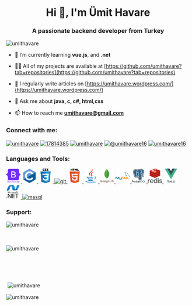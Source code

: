 <h1 align="center">Hi 👋, I'm Ümit Havare</h1>
<h3 align="center">A passionate backend developer from Turkey</h3>

<p align="left"> <img src="https://komarev.com/ghpvc/?username=umithavare&label=Profile%20views&color=0e75b6&style=flat" alt="umithavare" /> </p>

- 🌱 I’m currently learning **vue.js**, and **.net**

- 👨‍💻 All of my projects are available at [https://github.com/umithavare?tab=repositories](https://github.com/umithavare?tab=repositories)

- 📝 I regularly write articles on [https://umithavare.wordpress.com/](https://umithavare.wordpress.com/)

- 💬 Ask me about **java, c, c#, html,css**

- 📫 How to reach me **umithavare@gmail.com**

<h3 align="left">Connect with me:</h3>
<p align="left">
<a href="https://linkedin.com/in/umithavare" target="blank"><img align="center" src="https://raw.githubusercontent.com/rahuldkjain/github-profile-readme-generator/master/src/images/icons/Social/linked-in-alt.svg" alt="umithavare" height="30" width="40" /></a>
<a href="https://stackoverflow.com/users/17814385" target="blank"><img align="center" src="https://raw.githubusercontent.com/rahuldkjain/github-profile-readme-generator/master/src/images/icons/Social/stack-overflow.svg" alt="17814385" height="30" width="40" /></a>
<a href="https://instagram.com/umithavare" target="blank"><img align="center" src="https://raw.githubusercontent.com/rahuldkjain/github-profile-readme-generator/master/src/images/icons/Social/instagram.svg" alt="umithavare" height="30" width="40" /></a>
<a href="https://medium.com/@umithavare16" target="blank"><img align="center" src="https://raw.githubusercontent.com/rahuldkjain/github-profile-readme-generator/master/src/images/icons/Social/medium.svg" alt="@umithavare16" height="30" width="40" /></a>
<a href="https://www.hackerrank.com/umithavare16" target="blank"><img align="center" src="https://raw.githubusercontent.com/rahuldkjain/github-profile-readme-generator/master/src/images/icons/Social/hackerrank.svg" alt="umithavare16" height="30" width="40" /></a>
</p>

<h3 align="left">Languages and Tools:</h3>
<p align="left">
  <a href="https://getbootstrap.com" target="_blank" rel="noreferrer">
    <img src="https://raw.githubusercontent.com/devicons/devicon/master/icons/bootstrap/bootstrap-plain-wordmark.svg" alt="bootstrap" width="40" height="40"/>
  </a>
  <a href="https://www.cprogramming.com/" target="_blank" rel="noreferrer">
    <img src="https://raw.githubusercontent.com/devicons/devicon/master/icons/c/c-original.svg" alt="c" width="40" height="40"/>
  </a>
  <a href="https://www.w3schools.com/css/" target="_blank" rel="noreferrer">
    <img src="https://raw.githubusercontent.com/devicons/devicon/master/icons/css3/css3-original-wordmark.svg" alt="css3" width="40" height="40"/>
  </a>
  <a href="https://git-scm.com/" target="_blank" rel="noreferrer">
    <img src="https://www.vectorlogo.zone/logos/git-scm/git-scm-icon.svg" alt="git" width="40" height="40"/>
  </a>
  <a href="https://www.w3.org/html/" target="_blank" rel="noreferrer">
    <img src="https://raw.githubusercontent.com/devicons/devicon/master/icons/html5/html5-original-wordmark.svg" alt="html5" width="40" height="40"/>
  </a>
  <a href="https://www.java.com" target="_blank" rel="noreferrer">
    <img src="https://raw.githubusercontent.com/devicons/devicon/master/icons/java/java-original.svg" alt="java" width="40" height="40"/>
  </a>
  <a href="https://www.mongodb.com/" target="_blank" rel="noreferrer">
    <img src="https://raw.githubusercontent.com/devicons/devicon/master/icons/mongodb/mongodb-original-wordmark.svg" alt="mongodb" width="40" height="40"/>
  </a>
  <a href="https://www.mysql.com/" target="_blank" rel="noreferrer">
    <img src="https://raw.githubusercontent.com/devicons/devicon/master/icons/mysql/mysql-original-wordmark.svg" alt="mysql" width="40" height="40"/>
  </a>
  <a href="https://www.postgresql.org" target="_blank" rel="noreferrer">
    <img src="https://raw.githubusercontent.com/devicons/devicon/master/icons/postgresql/postgresql-original-wordmark.svg" alt="postgresql" width="40" height="40"/>
  </a>
  <a href="https://redis.io/" target="_blank" rel="noreferrer">
    <img src="https://raw.githubusercontent.com/devicons/devicon/master/icons/redis/redis-original-wordmark.svg" alt="redis" width="40" height="40"/>
  </a>
  <a href="https://vuejs.org/" target="_blank" rel="noreferrer">
    <img src="https://raw.githubusercontent.com/devicons/devicon/master/icons/vuejs/vuejs-original-wordmark.svg" alt="vuejs" width="40" height="40"/>
  </a>
  <a href="https://dotnet.microsoft.com/" target="_blank" rel="noreferrer">
    <img src="https://raw.githubusercontent.com/devicons/devicon/master/icons/dot-net/dot-net-original-wordmark.svg" alt=".net" width="40" height="40"/>
  </a>
  <a href="https://www.microsoft.com/en-us/sql-server" target="_blank" rel="noreferrer">
    <img src="https://www.svgrepo.com/show/303229/microsoft-sql-server-logo.svg" alt="mssql" width="40" height="40"/>
  </a>
</p>



<h3 align="left">Support:</h3>
<p>
  <a href="https://www.buymeacoffee.com/umithavare"> 
  <img align="left" src="https://cdn.buymeacoffee.com/buttons/v2/default-yellow.png" height="50" width="210" alt="umithavare" />
  </a>
</p> <br><br><br>

<p align="left"><img align="left" src="https://github-readme-stats.vercel.app/api/top-langs?username=umithavare&show_icons=true&locale=en&layout=compact&theme=github_dark" alt="umithavare" /></p><br><br><br><br><br>

<p align="left">&nbsp;<img align="center" src="https://github-readme-stats.vercel.app/api?username=umithavare&show_icons=true&locale=en&theme=github_dark" alt="umithavare" /></p>

<p align="left"><img align="center" src="https://github-readme-streak-stats.herokuapp.com/?user=umithavare&theme=github_dark" alt="umithavare" /></p>

